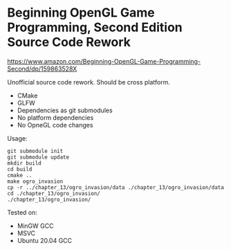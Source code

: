 # Beginning OpenGL Game Programming, Second Edition Source Code Rework

https://www.amazon.com/Beginning-OpenGL-Game-Programming-Second/dp/159863528X

Unofficial source code rework. Should be cross platform.

* CMake
* GLFW
* Dependencies as git submodules
* No platform dependencies
* No OpneGL code changes

Usage:

    git submodule init
    git submodule update
    mkdir build
    cd build
    cmake ..
    make ogro_invasion
    cp -r ../chapter_13/ogro_invasion/data ./chapter_13/ogro_invasion/data 
    cd ./chapter_13/ogro_invasion/
    ./chapter_13/ogro_invasion/

Tested on:
* MinGW GCC
* MSVC
* Ubuntu 20.04 GCC
